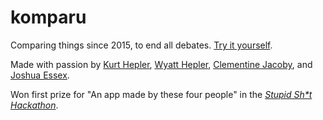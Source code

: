 # komparu

Comparing things since 2015, to end all debates. [Try it yourself](https://goo.gl/9zKoPp).

Made with passion by [Kurt Hepler](https://github.com/hepler), [Wyatt Hepler](https://github.com/255), [Clementine Jacoby](https://github.com/clementinej), and [Joshua Essex](https://github.com/jessex).

Won first prize for "An app made by these four people" in the _[Stupid Sh*t Hackathon](https://stupidhackathon.github.io/)_.
